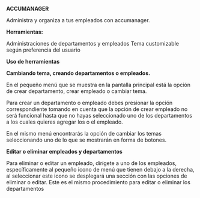 **ACCUMANAGER**

Administra y organiza a tus empleados con accumanager.

**Herramientas:** 

Administraciones de departamentos y empleados
Tema customizable según preferencia del usuario

**Uso de herramientas**

**Cambiando tema, creando departamentos o empleados.**

En el pequeño menú que se muestra en la pantalla principal está la opción de crear departamento, crear empleado o cambiar tema. 

Para crear un departamento o empleado debes presionar la opción correspondiente tomando en cuenta que la opción de crear empleado no será funcional hasta que no hayas seleccionado uno de los departamentos a los cuales quieres agregar los o el empleado.

En el mismo menú encontrarás la opción de cambiar los temas seleccionando uno de lo que se mostrarán en forma de botones. 

**Editar o eliminar empleados y departamentos**

Para eliminar o editar un empleado, dirígete a uno de los empleados, específicamente al pequeño icono de menú que tienen debajo a la derecha, al seleccionar este icono se desplegará una sección con las opciones de eliminar o editar. Este es el mismo procedimiento para editar o eliminar los departamentos
